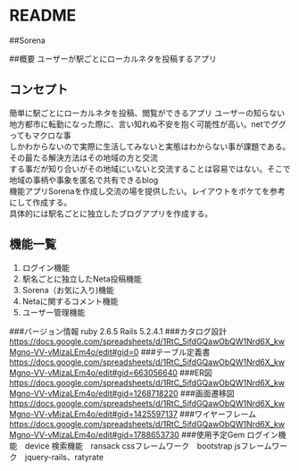 # README

##Sorena

##概要
ユーザーが駅ごとにローカルネタを投稿するアプリ

## コンセプト
簡単に駅ごとにローカルネタを投稿、閲覧ができるアプリ
ユーザーの知らない地方都市に転勤になった際に、言い知れぬ不安を抱く可能性が高い。netでググってもマクロな事						
しかわからないので実際に生活してみないと実態はわからない事が課題である。その最たる解決方法はその地域の方と交流						
する事だが知り合いがその地域にいないと交流することは容易ではない。そこで地域の事柄や事象を匿名で共有できるblog						
機能アプリSorenaを作成し交流の場を提供したい。レイアウトをボケてを参考にして作成する。						
具体的には駅名ごとに独立したブログアプリを作成する。						



## 機能一覧

1. ログイン機能
2. 駅名ごとに独立したNeta投稿機能
3. Sorena（お気に入り)機能
4. Netaに関するコメント機能
5. ユーザー管理機能

###バージョン情報
ruby 2.6.5
Rails 5.2.4.1
###カタログ設計
https://docs.google.com/spreadsheets/d/1RtC_5ifdGQawObQW1Nrd6X_kwMgno-VV-vMizaLEm4o/edit#gid=0
###テーブル定義書
https://docs.google.com/spreadsheets/d/1RtC_5ifdGQawObQW1Nrd6X_kwMgno-VV-vMizaLEm4o/edit#gid=663056640
###ER図
https://docs.google.com/spreadsheets/d/1RtC_5ifdGQawObQW1Nrd6X_kwMgno-VV-vMizaLEm4o/edit#gid=1268718220
###画面遷移図
https://docs.google.com/spreadsheets/d/1RtC_5ifdGQawObQW1Nrd6X_kwMgno-VV-vMizaLEm4o/edit#gid=1425597137
###ワイヤーフレーム
https://docs.google.com/spreadsheets/d/1RtC_5ifdGQawObQW1Nrd6X_kwMgno-VV-vMizaLEm4o/edit#gid=1788653730
###使用予定Gem
ログイン機能　device
検索機能　ransack
cssフレームワーク　bootstrap
jsフレームワーク　jquery-rails、ratyrate
